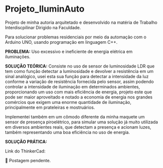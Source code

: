 # Projeto_IluminAuto

Projeto de minha autoria arquitetado e desenvolvido na matéria de Trabalho Interdiscpilinar Dirigido na Faculdade.

Para solucionar problemas residenciais por meio da automação com o Arduino UNO, usando programação em linguagem C++. 

**PROBLEMA:**
Uso excessivo e ineficiente de energia elétrica em iluminações.

**SOLUÇÃO TEÓRICA:**
Consiste no uso de sensor de luminosidade LDR que tem como função detectar a luminosidade e devolver a resistência em um sinal analógico, usei esta sua função para detectar a intensidade da luz conforme a variação de resistência fornecida pelo sensor, assim podendo controlar a intensidade de iluminação em determinados ambientes, proporcionando um uso com mais eficiência de energia, projeto este que pode ser maior aproveitado e notado a economia de energia nos grandes comércios que exigem uma enorme quantidade de iluminação, principalmente em prateleiras e mostruários. 

Implementei também em um cômodo diferente da minha maquete um sensor de presença piroelétrico, para simular uma solução já muito utilizada em diversos ambientes reais, que detectam a presença e acionam luzes, também representando uma boa eficiência no uso de energia.

**SOLUÇÃO PRÁTICA:**

Link do ThinkerCad:

🔄 Postagem pendente.
